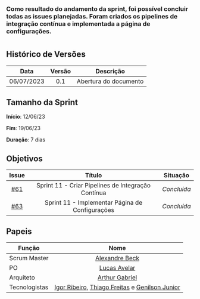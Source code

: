 ### Como resultado do andamento da sprint, foi possível concluir todas as issues planejadas. Foram criados os pipelines de integração contínua e implementada a página de configurações.
#

## Histórico de Versões

|    Data    | Versão |       Descrição       |
| :--------: | :----: | :-------------------: |
| 06/07/2023 |  0.1   | Abertura do documento |

## Tamanho da Sprint

**Início**: 12/06/23

**Fim**: 19/06/23

**Duração**: 7 dias

## Objetivos

|                            Issue                             |              Título               |                    Situação                      |
| :----------------------------------------------------------: | :-------------------------------: | :-------------------------------------------------: |
| [#61](https://github.com/fga-eps-mds/2023.1-GuiaUnB/issues/61) | Sprint 11 - Criar Pipelines de Integração Contínua | _Concluída_|
| [#63](https://github.com/fga-eps-mds/2023.1-GuiaUnB/issues/63) | Sprint 11 - Implementar Página de Configurações | _Concluída_ |


## Papeis

| Função        |                                                                           Nome                                                                            |
| ------------- | :-------------------------------------------------------------------------------------------------------------------------------------------------------: |
| Scrum Master  |                                                    [Alexandre Beck](https://github.com/zzzBECK)                                                   |
| PO            |                                                    [Lucas Avelar](https://github.com/LucasAvelar2711)                                                     |
| Arquiteto     |                                                    [Arthur Gabriel](https://github.com/ArthurGabrieel)                                                    |
| Tecnologistas | [Igor Ribeiro](https://github.com/igor-ribeir0), [Thiago Freitas](https://github.com/thiagorfreitas) e [Genilson Junior](https://github.com/GenilsonJunior99006) |